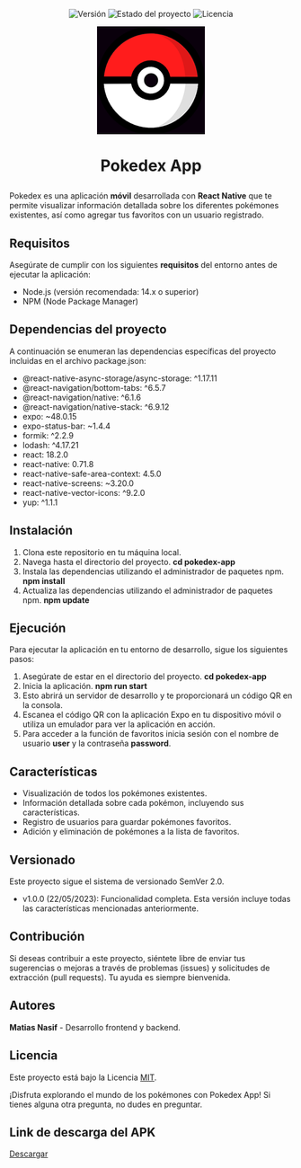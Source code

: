 <p align="center">
  <img src="https://img.shields.io/badge/Versión-1.0.0-blue.svg" alt="Versión">
  <img src="https://img.shields.io/badge/Estado-Finalizado-brightgreen.svg" alt="Estado del proyecto">
  <img src="https://img.shields.io/badge/Licencia-MIT-green.svg" alt="Licencia">
</p>

<p align="center">
 <img src="assets/icon.png" align="center" alt="Pokedex App" />
</p>

# <p align="center">Pokedex App</p>

Pokedex es una aplicación **móvil** desarrollada con **React Native** que te permite visualizar información detallada sobre los diferentes pokémones existentes, así como agregar tus favoritos con un usuario registrado.

## Requisitos

Asegúrate de cumplir con los siguientes **requisitos** del entorno antes de ejecutar la aplicación:

- Node.js (versión recomendada: 14.x o superior)
- NPM (Node Package Manager)

## Dependencias del proyecto

A continuación se enumeran las dependencias específicas del proyecto incluidas en el archivo package.json:

- @react-native-async-storage/async-storage: ^1.17.11
- @react-navigation/bottom-tabs: ^6.5.7
- @react-navigation/native: ^6.1.6
- @react-navigation/native-stack: ^6.9.12
- expo: ~48.0.15
- expo-status-bar: ~1.4.4
- formik: ^2.2.9
- lodash: ^4.17.21
- react: 18.2.0
- react-native: 0.71.8
- react-native-safe-area-context: 4.5.0
- react-native-screens: ~3.20.0
- react-native-vector-icons: ^9.2.0
- yup: ^1.1.1

## Instalación

1. Clona este repositorio en tu máquina local.
2. Navega hasta el directorio del proyecto.
**cd pokedex-app**
3. Instala las dependencias utilizando el administrador de paquetes npm.
**npm install**
4. Actualiza las dependencias utilizando el administrador de paquetes npm.
**npm update**

## Ejecución

Para ejecutar la aplicación en tu entorno de desarrollo, sigue los siguientes pasos:

1. Asegúrate de estar en el directorio del proyecto.
**cd pokedex-app**
2. Inicia la aplicación.
**npm run start**
3. Esto abrirá un servidor de desarrollo y te proporcionará un código QR en la consola.
4. Escanea el código QR con la aplicación Expo en tu dispositivo móvil o utiliza un emulador para ver la aplicación en acción.
5. Para acceder a la función de favoritos inicia sesión con el nombre de usuario **user** y la contraseña **password**.

## Características

- Visualización de todos los pokémones existentes.
- Información detallada sobre cada pokémon, incluyendo sus características.
- Registro de usuarios para guardar pokémones favoritos.
- Adición y eliminación de pokémones a la lista de favoritos.

## Versionado

Este proyecto sigue el sistema de versionado SemVer 2.0.

- v1.0.0 (22/05/2023): Funcionalidad completa. Esta versión incluye todas las características mencionadas anteriormente.

## Contribución

Si deseas contribuir a este proyecto, siéntete libre de enviar tus sugerencias o mejoras a través de problemas (issues) y solicitudes de extracción (pull requests). Tu ayuda es siempre bienvenida.

## Autores

**Matias Nasif** - Desarrollo frontend y backend.

## Licencia

Este proyecto está bajo la Licencia [MIT](https://opensource.org/licenses/MIT).

¡Disfruta explorando el mundo de los pokémones con Pokedex App! Si tienes alguna otra pregunta, no dudes en preguntar.

## Link de descarga del APK

[Descargar](https://expo.dev/artifacts/eas/4LBMZuACjHMGdKrkEMEDPW.apk)
